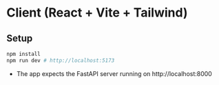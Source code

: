 Client (React + Vite + Tailwind)
================================

Setup
-----

```bash
npm install
npm run dev # http://localhost:5173
```

- The app expects the FastAPI server running on http://localhost:8000




